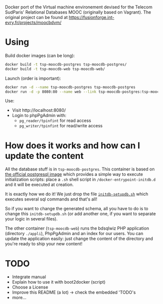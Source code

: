 
Docker port of the Virtual machine environement devised for the Telecom SudParis' Relational Databases MOOC (originally based on Vagrant).
The original project can be found at https://fusionforge.int-evry.fr/projects/moocbdvm/


Using
=====

Build docker images (can be long):
```sh
docker build -t tsp-moocdb-postgres tsp-moocdb-postgres/
docker build -t tsp-moocdb-web tsp-moocdb-web/
```

Launch (order is important):
```sh
docker run -d --name tsp-moocdb-postgres tsp-moocdb-postgres
docker run -d -p 8080:80 --name web --link tsp-moocdb-postgres:tsp-moocdb-postgres tsp-moocdb-web
```

Use:
* Visit http://localhost:8080/
* Login to phpPgAdmin with:
  *  ```pg_reader/tpinfint``` for read access
  *  ```pg_writer/tpinfint``` for read/write access

How does it works and how can I update the content
==================================================

All the database stuff is in ```tsp-moocdb-postgres```. This container is based on
[the official postgresql image](https://registry.hub.docker.com/_/postgres/) which provides a simple way to
execute initialization scripts: place a ```.sh``` shell script in ```/docker-entrypoint-initdb.d```
and it will be executed at creation.

It is exactly how we do it! We just drop the file 
[```initdb-setupdb.sh```](https://github.com/pfe-asr-2014/moocdbdocker/blob/master/tsp-moocdb-postgres/initdb-setupdb.sh)
which executes several sql commands and that's all!

So if you want to change the generated schema, all you have to do is to change this  ```initdb-setupdb.sh``` (or add another one, if you want to
separate your logic in several files).

The other container (```tsp-moocdb-web```) runs the bdsqlwiz PHP application (directory ```./appli```), PhpPgAdmin and an index for our users.
You can update the application easily: just change the content of the directory and you're ready to ship your new content!

TODO
====

* Integrate manual
* Explain how to use it with boot2docker (script)
* Choose a License
* Improve this README (a lot) -> check the embedded 'TODO's
* more…
